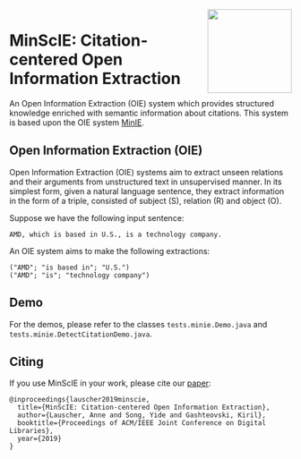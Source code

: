 <img src="https://gkiril.github.io/minie/images/minie_logo.png" align="right" width="150" />

# MinScIE: Citation-centered Open Information Extraction

An Open Information Extraction (OIE) system which provides structured knowledge enriched with semantic information about citations. This system is based upon the OIE system [MinIE](https://github.com/gkiril/minie). 

## Open Information Extraction (OIE)
Open Information Extraction (OIE) systems aim to extract unseen relations and their arguments from unstructured text in unsupervised manner. In its simplest form, given a natural language sentence, they extract information in the form of a triple, consisted of subject (S), relation (R) and object (O). 

Suppose we have the following input sentence:
```
AMD, which is based in U.S., is a technology company.
```

An OIE system aims to make the following extractions: 

```
("AMD"; "is based in"; "U.S.")
("AMD"; "is"; "technology company")
```

## Demo

For the demos, please refer to the classes `tests.minie.Demo.java` and `tests.minie.DetectCitationDemo.java`.

## Citing
If you use MinScIE in your work, please cite our [paper](https://ub-madoc.bib.uni-mannheim.de/49216/1/_JCDL19Demo__MinScIE%20%284%29.pdf):

```
@inproceedings{lauscher2019minscie,
  title={MinScIE: Citation-centered Open Information Extraction},
  author={Lauscher, Anne and Song, Yide and Gashteovski, Kiril},
  booktitle={Proceedings of ACM/IEEE Joint Conference on Digital Libraries},
  year={2019}
}
```
